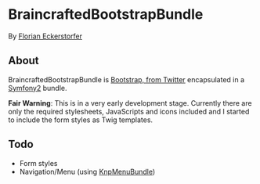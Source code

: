 BraincraftedBootstrapBundle
===========================

By [Florian Eckerstorfer](http://florianeckerstorfer.com)

About
-----

BraincraftedBootstrapBundle is [Bootstrap, from Twitter](http://twitter.github.com/bootstrap/) encapsulated in a [Symfony2](http://symfony.com) bundle.

**Fair Warning**: This is in a very early development stage. Currently there are only the required stylesheets, JavaScripts and icons included and I started to include the form styles as Twig templates.

Todo
----

- Form styles
- Navigation/Menu (using [KnpMenuBundle](https://github.com/KnpLabs/KnpMenuBundle))
